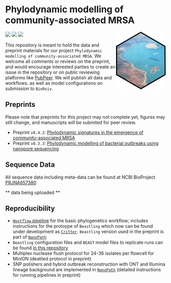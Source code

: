 # Phylodynamic modelling of community-associated MRSA 

<a href='https://github.com/esteinig'><img src='docs/logo.png' align="right" height="180" /></a>

![](https://img.shields.io/badge/lang-nextflow-black.svg)
![](https://img.shields.io/badge/version-0.1.0-purple.svg)
![](https://img.shields.io/badge/biorxiv-v1-blue.svg)

This repository is meant to hold the data and preprint materials for our project `Phylodynamic modelling of community-associated MRSA`. We welcome all comments or reviews on the preprint, and would encourage interested parties to create an issue in the repository or on public reviewing platforms like [PubPeer](https://pubpeer.com/search?q=https%3A%2F%2Fdoi.org%2F10.1101%2F2021.04.30.442212+). We will publish all data and workflows. as well as model configurations on submission to `BioRxiv`.

## Preprints 

Please note that preprints for this project may not complete yet, figures may still change, and manuscripts will be submited for peer review.

* Preprint `v0.4.2`: [Phylodynamic signatures in the emergence of community-associated MRSA](https://www.biorxiv.org/content/10.1101/2021.04.30.442212v1.abstract)
* Preprint `v0.3.3`: [Phylodynamic modelling of bacterial outbreaks using nanopore sequencing](https://www.biorxiv.org/content/10.1101/2021.04.30.442218v1)

## Sequence Data

All sequence data including meta-data can be found at NCBI BioProject [PRJNA657380](https://www.ncbi.nlm.nih.gov/bioproject?term=PRJNA657380)

** data being uploaded **

## Reproducibility

* [`Nextflow` pipeline](https://github.com/np-core/np-phybeast) for the basic phylogenetics workflow; includes instructions for the protoype of `Beastling` which now can be found under development as [`Critter`](https://github.com/esteinig/critter/). `Beastling` version used in the preprint is part of [`NanoPath`](https://github.com/np-core/nanopath)
* `Beastling` configuration files and `BEAST` model files to replicate runs can be found [in this repository](./models)
* Multiplex nuclease flush protocol for 24-36 isolates per flowcell for MinION (deatiled protocol in preprint)
* SNP polishers and hybrid outbreak reconstruction with ONT and Illumina lineage background are implemented in [`NanoPath`](https://github.com/np-core/nanopath) (detailed instructions for running pipelines in preprint)
